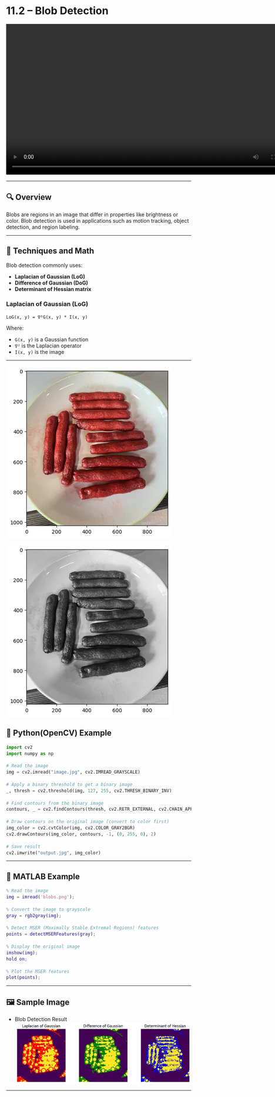 
# 11.2 – Blob Detection

<video src="photo/BlobDetection.mp4" type="video/mp4" width="800" height="410" controls>
  Your browser does not support the video tag.
</video>

---
## 🔍 Overview
Blobs are regions in an image that differ in properties like brightness or color. Blob detection is used in applications such as motion tracking, object detection, and region labeling.

---

## 📐 Techniques and Math

Blob detection commonly uses:
- **Laplacian of Gaussian (LoG)**
- **Difference of Gaussian (DoG)**
- **Determinant of Hessian matrix**

### Laplacian of Gaussian (LoG)
```
LoG(x, y) = ∇²G(x, y) * I(x, y)
```
Where:
- `G(x, y)` is a Gaussian function
- `∇²` is the Laplacian operator
- `I(x, y)` is the image

---
![alt](photo/Blob1Detection.png)

![alt](photo/Blob4Detection.png)


## 🧪 Python(OpenCV) Example

```python
import cv2
import numpy as np

# Read the image
img = cv2.imread("image.jpg", cv2.IMREAD_GRAYSCALE)

# Apply a binary threshold to get a binary image
_, thresh = cv2.threshold(img, 127, 255, cv2.THRESH_BINARY_INV)

# Find contours from the binary image
contours, _ = cv2.findContours(thresh, cv2.RETR_EXTERNAL, cv2.CHAIN_APPROX_SIMPLE)

# Draw contours on the original image (convert to color first)
img_color = cv2.cvtColor(img, cv2.COLOR_GRAY2BGR)
cv2.drawContours(img_color, contours, -1, (0, 255, 0), 2)

# Save result
cv2.imwrite("output.jpg", img_color)


```

---

## 🧪 MATLAB Example

```matlab
% Read the image
img = imread('blobs.png');

% Convert the image to grayscale
gray = rgb2gray(img);

% Detect MSER (Maximally Stable Extremal Regions) features
points = detectMSERFeatures(gray);

% Display the original image
imshow(img);
hold on;

% Plot the MSER features
plot(points);

```

---

## 🖼️ Sample Image

- Blob Detection Result  
![Blobs](photo/Blob%20Detection.png)

---

